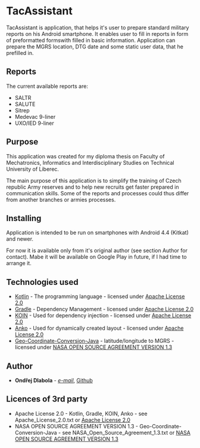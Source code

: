 # TacAssistant

TacAssistant is application, that helps it's user to prepare standard military reports on his Android smartphone. It enables user to fill in reports in form of preformatted formswith filled in basic information. Application can prepare the MGRS location, DTG date and some static user data, that he prefilled in.

## Reports

The current available reports are:
* SALTR
* SALUTE
* Sitrep
* Medevac 9-liner
* UXO/IED 9-liner

## Purpose

This application was created for my diploma thesis on Faculty of Mechatronics, Informatics and Interdisciplinary Studies on Technical University of Liberec.

The main purpose of this application is to simplify the training of Czech republic Army reserves and to help new recruits get faster prepared in communication skills. Some of the reports and processes could thus differ from another branches or armies processes.

## Installing

Application is intended to be run on smartphones with Android 4.4 (Kitkat) and newer.

For now it is available only from it's original author (see section Author for contact). Mabe it will be available on Google Play in future, if I had time to arrange it.

## Technologies used

* [Kotlin](https://kotlinlang.org/) - The programming language - licensed under [Apache License 2.0](https://github.com/JetBrains/kotlin-web-site/blob/master/LICENSE)
* [Gradle](https://gradle.org/) - Dependency Management - licensed under [Apache License 2.0](https://github.com/gradle/gradle/blob/master/LICENSE)
* [KOIN](https://github.com/Ekito/koin) - Used for dependency injection - licensed under [Apache License 2.0](http://www.apache.org/licenses/LICENSE-2.0)
* [Anko](https://github.com/Kotlin/anko) - Used for dynamically created layout - licensed under [Apache License 2.0](https://github.com/Kotlin/anko/blob/master/LICENSE)
* [Geo-Coordinate-Conversion-Java](https://github.com/Berico-Technologies/Geo-Coordinate-Conversion-Java) - latitude/longitude to MGRS  - licensed under [NASA OPEN SOURCE AGREEMENT VERSION 1.3](https://github.com/Berico-Technologies/Geo-Coordinate-Conversion-Java/blob/master/NASA_Open_Source_Agreement_1.3.txt)

## Author

* **Ondřej Dlabola** - *[e-mail](mailto:ondrej.dlabola@gmail.com)*, [Github](https://github.com/hombrecz)

## Licences of 3rd party

* Apache License 2.0 - Kotlin, Gradle, KOIN, Anko - see Apache_License_2.0.txt or [Apache License 2.0](http://www.apache.org/licenses/LICENSE-2.0)
* NASA OPEN SOURCE AGREEMENT VERSION 1.3 - Geo-Coordinate-Conversion-Java - see NASA_Open_Source_Agreement_1.3.txt or [NASA OPEN SOURCE AGREEMENT VERSION 1.3](https://github.com/Berico-Technologies/Geo-Coordinate-Conversion-Java/blob/master/NASA_Open_Source_Agreement_1.3.txt)